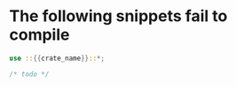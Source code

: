 # The following snippets fail to compile

```rust ,compile_fail
use ::{{crate_name}}::*;

/* todo */
```

<!-- Templated by `cargo-generate` using https://github.com/danielhenrymantilla/proc-macro-template -->
